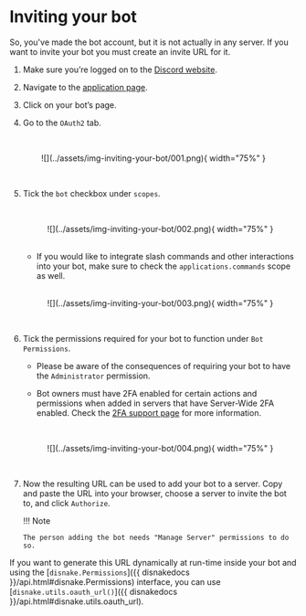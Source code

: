 # Inviting your bot

So, you've made the bot account, but it is not actually in any server. If you want to invite your bot you must create an invite URL for it.

1.  Make sure you’re logged on to the [Discord website][discord-page].

2.  Navigate to the [application page][discord-app-page].

3.  Click on your bot’s page.

4.  Go to the `OAuth2` tab.

<br>
<p align = "center">
    ![](../assets/img-inviting-your-bot/001.png){ width="75%" }
</p>
<br>

5.  Tick the `bot` checkbox under `scopes`.

    <br>
    <p align = "center">
        ![](../assets/img-inviting-your-bot/002.png){ width="75%" }
    </p>
    <br>

    -   If you would like to integrate slash commands and other interactions into your bot, make sure to check the `applications.commands` scope as well.

    <br>
    <p align = "center">
        ![](../assets/img-inviting-your-bot/003.png){ width="75%" }
    </p>
    <br>

6.  Tick the permissions required for your bot to function under `Bot Permissions`.

    -   Please be aware of the consequences of requiring your bot to have the `Administrator` permission.

    -   Bot owners must have 2FA enabled for certain actions and permissions when added in servers that have Server-Wide 2FA enabled. Check the [2FA support page][discord-2fa-page] for more information.

    <br>
    <p align = "center">
        ![](../assets/img-inviting-your-bot/004.png){ width="75%" }
    </p>
    <br>

7.  Now the resulting URL can be used to add your bot to a server. Copy and paste the URL into your browser, choose a server to invite the bot to, and click `Authorize`.

    !!! Note

        The person adding the bot needs "Manage Server" permissions to do so.

If you want to generate this URL dynamically at run-time inside your bot and using the [`disnake.Permissions`]({{ disnakedocs }}/api.html#disnake.Permissions) interface, you can use [`disnake.utils.oauth_url()`]({{ disnakedocs }}/api.html#disnake.utils.oauth_url).

[discord-page]: https://www.discord.com
[discord-app-page]: https://discord.com/developers/applications
[discord-2fa-page]: https://support.discord.com/hc/en-us/articles/219576828-Setting-up-Two-Factor-Authentication
